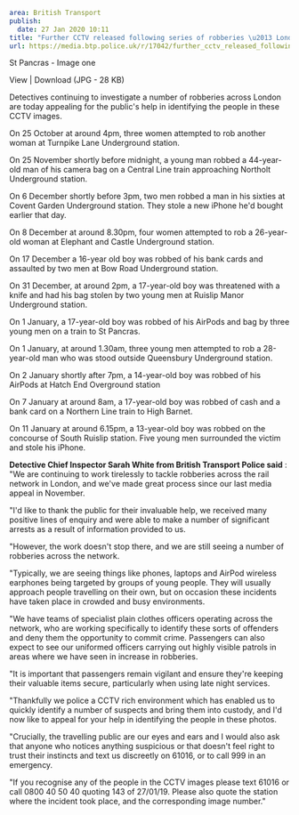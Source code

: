 ```yaml
area: British Transport
publish:
  date: 27 Jan 2020 10:11
title: "Further CCTV released following series of robberies \u2013 London"
url: https://media.btp.police.uk/r/17042/further_cctv_released_following_series_of_robberi
```

St Pancras - Image one

View | Download (JPG - 28 KB)

Detectives continuing to investigate a number of robberies across London are today appealing for the public's help in identifying the people in these CCTV images.

On 25 October at around 4pm, three women attempted to rob another woman at Turnpike Lane Underground station.

On 25 November shortly before midnight, a young man robbed a 44-year-old man of his camera bag on a Central Line train approaching Northolt Underground station.

On 6 December shortly before 3pm, two men robbed a man in his sixties at Covent Garden Underground station. They stole a new iPhone he'd bought earlier that day.

On 8 December at around 8.30pm, four women attempted to rob a 26-year-old woman at Elephant and Castle Underground station.

On 17 December a 16-year old boy was robbed of his bank cards and assaulted by two men at Bow Road Underground station.

On 31 December, at around 2pm, a 17-year-old boy was threatened with a knife and had his bag stolen by two young men at Ruislip Manor Underground station.

On 1 January, a 17-year-old boy was robbed of his AirPods and bag by three young men on a train to St Pancras.

On 1 January, at around 1.30am, three young men attempted to rob a 28-year-old man who was stood outside Queensbury Underground station.

On 2 January shortly after 7pm, a 14-year-old boy was robbed of his AirPods at Hatch End Overground station

On 7 January at around 8am, a 17-year-old boy was robbed of cash and a bank card on a Northern Line train to High Barnet.

On 11 January at around 6.15pm, a 13-year-old boy was robbed on the concourse of South Ruislip station. Five young men surrounded the victim and stole his iPhone.

**Detective Chief Inspector Sarah White from British Transport Police said** : "We are continuing to work tirelessly to tackle robberies across the rail network in London, and we've made great process since our last media appeal in November.

"I'd like to thank the public for their invaluable help, we received many positive lines of enquiry and were able to make a number of significant arrests as a result of information provided to us.

"However, the work doesn't stop there, and we are still seeing a number of robberies across the network.

"Typically, we are seeing things like phones, laptops and AirPod wireless earphones being targeted by groups of young people. They will usually approach people travelling on their own, but on occasion these incidents have taken place in crowded and busy environments.

"We have teams of specialist plain clothes officers operating across the network, who are working specifically to identify these sorts of offenders and deny them the opportunity to commit crime. Passengers can also expect to see our uniformed officers carrying out highly visible patrols in areas where we have seen in increase in robberies.

"It is important that passengers remain vigilant and ensure they're keeping their valuable items secure, particularly when using late night services.

"Thankfully we police a CCTV rich environment which has enabled us to quickly identify a number of suspects and bring them into custody, and I'd now like to appeal for your help in identifying the people in these photos.

"Crucially, the travelling public are our eyes and ears and I would also ask that anyone who notices anything suspicious or that doesn't feel right to trust their instincts and text us discreetly on 61016, or to call 999 in an emergency.

"If you recognise any of the people in the CCTV images please text 61016 or call 0800 40 50 40 quoting 143 of 27/01/19. Please also quote the station where the incident took place, and the corresponding image number."
